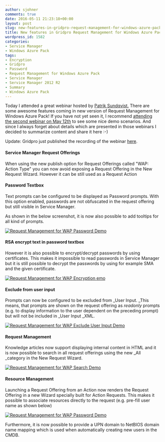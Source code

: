 ```yaml
---
author: sjohner
comments: true
date: 2016-05-11 21:23:18+00:00
layout: post
slug: new-features-in-gridpro-request-management-for-windows-azure-pack-version-1-5
title: New features in Gridpro Request Management for Windows Azure Pack version 1.5
wordpress_id: 1582
categories:
- Service Manager
- Windows Azure Pack
tags:
- Encryption
- Gridpro
- Password
- Request Management for Windows Azure Pack
- Service Manager
- Service Manager 2012 R2
- Summary
- Windows Azure Pack
---
```


Today I attended a great webinar hosted by [Patrik Sundqvist.](https://twitter.com/gridpatrik) There are some awesome features coming in new version of Request Management for Windows Azure Pack! If you have not yet seen it, I recommend [attending the second webinar on May 12th](http://www.gridprosoftware.com) to see some nice demo scenarios. And since I always forget about details which are presented in those webinars I decided to summarize content and share it here :-)

Update: Gridpro just published the recording of the webinar [here](http://videos.gridprosoftware.com/video/166334341).


#### Service Manager Request Offerings


When using the new publish option for Request Offerings called "WAP: Action Type" you can now avoid exposing a Request Offering in the New Request Wizard. However it can be still used as a Request Action


#### Password Textbox


Text prompts can be configured to be displayed as Password prompts. With this option enabled, passwords are not obfuscated in the request offering but still visible in Service Manager.

As shown in the below screenshot, it is now also possible to add tooltips for all kind of prompts.

[![Request Management for WAP Password Demo](/images/RequestManagementForWap_Demo3-1024x839.png)](/images/RequestManagementForWap_Demo3.png)


#### RSA encrypt text in password textbox


However it is also possible to encrypt/decrypt passwords by using certificates. This makes it impossible to read passwords in Service Manager but it is still possible to decrypt the passwords by using for example SMA and the given certificate.

[![Request Management for WAP Encryption emo](/images/RequestManagementForWap_Demo4-1024x484.png)](/images/RequestManagementForWap_Demo4.png)


#### Exclude from user input


Prompts can now be configured to be excluded from _User Input. _This means, that prompts are shown on the request offering as _readonly_ prompts (e.g. to display information to the user dependent on the preceding prompt) but will not be included in _User Input _XML.

[![Request Management for WAP Exclude User Input Demo](/images/RequestManagementForWap_Demo6-1024x834.png)](/images/RequestManagementForWap_Demo6.png)


#### Request Management


Knowledge articles now support displaying internal content in HTML and it is now possible to search in all request offerings using the new _All _category in the New Request Wizard.

[![Request Management for WAP Search Demo](/images/RequestManagementForWap_Demo5.png)](/images/RequestManagementForWap_Demo5.png)


#### Resource Management


Launching a Request Offering from an Action now renders the Request Offering in a new Wizard specially built for Action Requests. This makes it possible to associate resources directly to the request (e.g. pre-fill user name as shown below)

[![Request Management for WAP Password Demo](/images/RequestManagementForWap_Demo3-1024x839.png)](/images/RequestManagementForWap_Demo3.png)

Furthermore, it is now possible to provide a UPN domain to NetBIOS domain name mapping which is used when automatically creating new users in the CMDB.
